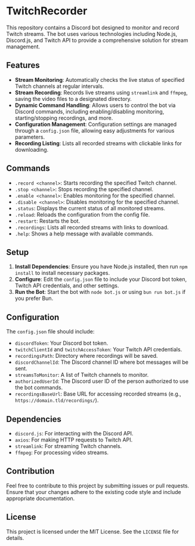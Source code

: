 # TwitchRecorder

This repository contains a Discord bot designed to monitor and record Twitch streams. The bot uses various technologies including Node.js, Discord.js, and Twitch API to provide a comprehensive solution for stream management.

## Features

- **Stream Monitoring**: Automatically checks the live status of specified Twitch channels at regular intervals.
- **Stream Recording**: Records live streams using `streamlink` and `ffmpeg`, saving the video files to a designated directory.
- **Dynamic Command Handling**: Allows users to control the bot via Discord commands, including enabling/disabling monitoring, starting/stopping recordings, and more.
- **Configuration Management**: Configuration settings are managed through a `config.json` file, allowing easy adjustments for various parameters.
- **Recording Listing**: Lists all recorded streams with clickable links for downloading.

## Commands

- `.record <channel>`: Starts recording the specified Twitch channel.
- `.stop <channel>`: Stops recording the specified channel.
- `.enable <channel>`: Enables monitoring for the specified channel.
- `.disable <channel>`: Disables monitoring for the specified channel.
- `.status`: Displays the current status of all monitored streams.
- `.reload`: Reloads the configuration from the config file.
- `.restart`: Restarts the bot.
- `.recordings`: Lists all recorded streams with links to download.
- `.help`: Shows a help message with available commands.

## Setup

1. **Install Dependencies**: Ensure you have Node.js installed, then run `npm install` to install necessary packages.
2. **Configure**: Edit the `config.json` file to include your Discord bot token, Twitch API credentials, and other settings.
3. **Run the Bot**: Start the bot with `node bot.js` or using `bun run bot.js` if you prefer Bun.

## Configuration

The `config.json` file should include:
- `discordToken`: Your Discord bot token.
- `twitchClientId` and `twitchAccessToken`: Your Twitch API credentials.
- `recordingsPath`: Directory where recordings will be saved.
- `discordChannelId`: The Discord channel ID where bot messages will be sent.
- `streamsToMonitor`: A list of Twitch channels to monitor.
- `authorizedUserId`: The Discord user ID of the person authorized to use the bot commands.
- `recordingsBaseUrl`: Base URL for accessing recorded streams (e.g., `https://domain.tld/recordings/`).

## Dependencies

- `discord.js`: For interacting with the Discord API.
- `axios`: For making HTTP requests to Twitch API.
- `streamlink`: For streaming Twitch channels.
- `ffmpeg`: For processing video streams.

## Contribution

Feel free to contribute to this project by submitting issues or pull requests. Ensure that your changes adhere to the existing code style and include appropriate documentation.

## License

This project is licensed under the MIT License. See the `LICENSE` file for details.
